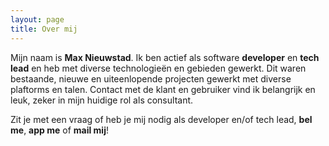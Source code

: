 ```yaml
---
layout: page
title: Over mij
---
```


Mijn naam is **Max Nieuwstad**. Ik ben actief als software **developer** en **tech lead** en heb met diverse technologieën en gebieden gewerkt.
Dit waren bestaande, nieuwe en uiteenlopende projecten gewerkt met diverse plaftorms en talen.
Contact met de klant en gebruiker vind ik belangrijk en leuk, zeker in mijn huidige rol als consultant.

Zit je met een vraag of heb je mij nodig als developer en/of tech lead, **bel me**, **app me** of **mail mij**!